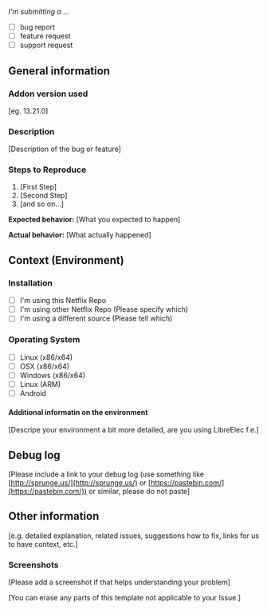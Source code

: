*I'm submitting a ...*
  - [ ] bug report
  - [ ] feature request
  - [ ] support request

## General information

### Addon version used

[eg. 13.21.0]

### Description

[Description of the bug or feature]

### Steps to Reproduce

1. [First Step]
2. [Second Step]
3. [and so on...]

**Expected behavior:** [What you expected to happen]

**Actual behavior:** [What actually happened]

## Context (Environment)

### Installation

* [ ] I'm using this Netflix Repo
* [ ] I'm using other Netflix Repo (Please specify which)
* [ ] I'm using a different source (Please tell which)

### Operating System

* [ ] Linux (x86/x64)
* [ ] OSX (x86/x64)
* [ ] Windows (x86/x64)
* [ ] Linux (ARM)
* [ ] Android

#### Additional informatin on the environment

[Descripe your environment a bit more detailed, are you using LibreElec f.e.]

## Debug log

[Please include a link to your debug log (use something like [http://sprunge.us/](http://sprunge.us/) or [https://pastebin.com/](https://pastebin.com/)) or similar, please do not paste]

## Other information

[e.g. detailed explanation, related issues, suggestions how to fix, links for us to have context, etc.]

### Screenshots

[Please add a screenshot if that helps understanding your problem]

[You can erase any parts of this template not applicable to your Issue.]
